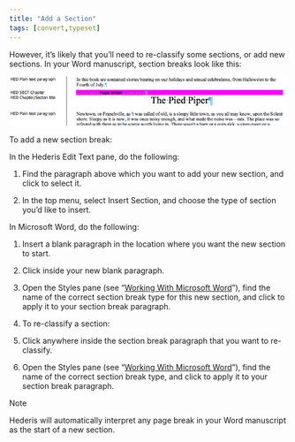 ```yaml
---
title: "Add a Section"
tags: [convert,typeset]
---
```

 
<html><body><section data-type="chapter" class="hsecchapter" data-hederis-type="hsecchapter" id="add-a-section" data-pi-attrs="id: add-a-section; data-tags: convert,typeset;" role="doc-chapter" data-tags="convert,typeset" data-author-name=" " data-book-title=" " title="Add a Section"><p class="hblkp" data-hederis-type="hblkp" id="p2NyiWBdS">However, it&#8217;s likely that you&#8217;ll need to re-classify some sections, or add new sections. In your Word manuscript, section breaks look like this:</p><img data-hederis-type="hblkimg" class="hblkimg" id="poEUA2VzQ" src="/images/sectbr.png" data-img-src="/images/sectbr.png"/><p class="hblkp" data-hederis-type="hblkp" id="pyVZQDDkt">To add a new section break:</p><p class="hblkp" data-hederis-type="hblkp" id="p1mAQK6DD">In the Hederis Edit Text pane, do the following:</p><ol class="hwprnumlist" data-hederis-type="hwprnumlist" id="pKlUYL5Wu"><li class="hblkoli" data-hederis-type="hblkoli" id="lihPSes97N"><p class="hblkoli" data-hederis-type="hblklip" id="pyRl0l5I6">Find the paragraph above which you want to add your new section, and click to select it.</p></li><li class="hblkoli" data-hederis-type="hblkoli" id="ligWuA47El"><p class="hblkoli" data-hederis-type="hblklip" id="pxTkbw50l">In the top menu, select Insert Section, and choose the type of section you&#8217;d like to insert.</p></li></ol><p class="hblkp" data-hederis-type="hblkp" id="pJ6XxWZHU">In Microsoft Word, do the following:</p><ol class="hwprnumlist" data-hederis-type="hwprnumlist" id="p4VGJJ9Tc"><li class="hblkoli" data-hederis-type="hblkoli" id="likxjRdcxz"><p class="hblkoli" data-hederis-type="hblklip" id="pOicDg643">Insert a blank paragraph in the location where you want the new section to start.</p></li><li class="hblkoli" data-hederis-type="hblkoli" id="lilUU60PRk"><p class="hblkoli" data-hederis-type="hblklip" id="prE6RvrXd">Click inside your new blank paragraph.</p></li><li class="hblkoli" data-hederis-type="hblkoli" id="liR4WDhrY6"><p class="hblkoli" data-hederis-type="hblklip" id="pzNRtVK5H">Open the Styles pane (see &#8220;<a href="{% link _docs/fine-tune-styles.md %}" class="hspana" data-hederis-type="hspana" id="pfV8OrThb">Working With Microsoft Word</a>&#8221;), find the name of the correct section break type for this new section, and click to apply it to your section break paragraph.</p></li><li class="hblkoli" data-hederis-type="hblkoli" id="liAIJCN8dR"><p class="hblkoli" data-hederis-type="hblklip" id="ppPj2ItMm">To re-classify a section:</p></li><li class="hblkoli" data-hederis-type="hblkoli" id="lie6gHJUu8"><p class="hblkoli" data-hederis-type="hblklip" id="p7kugxEve">Click anywhere inside the section break paragraph that you want to re-classify.</p></li><li class="hblkoli" data-hederis-type="hblkoli" id="liTRBgFACO"><p class="hblkoli" data-hederis-type="hblklip" id="pCpuhezdt">Open the Styles pane (see &#8220;<a href="{% link _docs/fine-tune-styles.md %}" class="hspana" data-hederis-type="hspana" id="pqo8Gvho4">Working With Microsoft Word</a>&#8221;), find the name of the correct section break type, and click to apply it to your section break paragraph.</p></li></ol><aside class="hwprbox box" data-hederis-type="hwprbox" id="pKRpHmnQs" data-type="sidebar"><p class="hblktype" data-hederis-type="hblktype" id="pAcEV5dfN">Note</p><p class="hblkp" data-hederis-type="hblkp" id="pnEJWoXBe">Hederis will automatically interpret any page break in your Word manuscript as the start of a new section.</p></aside></section></body></html>

